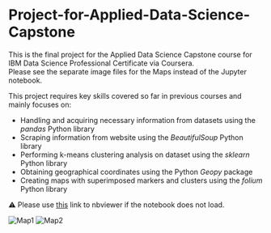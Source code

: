 # Project-for-Applied-Data-Science-Capstone

This is the final project for the Applied Data Science Capstone course for IBM Data Science Professional Certificate via Coursera.<br/>
Please see the separate image files for the Maps instead of the Jupyter notebook.

This project requires key skills covered so far in previous courses and mainly focuses on:
* Handling and acquiring necessary information from datasets using the _pandas_ Python library
* Scraping information from website using the _BeautifulSoup_ Python library
* Performing k-means clustering analysis on dataset using the _sklearn_ Python library
* Obtaining geographical coordinates using the Python _Geopy_ package
* Creating maps with superimposed markers and clusters using the _folium_ Python library

:warning: Please use [this](https://nbviewer.jupyter.org/github/ynylgm/Project-for-Applied-Data-Science-Capstone/blob/master/Segmenting%20and%20Clustering%20Neighborhoods%20in%20Toronto.ipynb) link to nbviewer if the notebook does not load.

![Map1](https://github.com/ynylgm/Project-for-Applied-Data-Science-Capstone/blob/master/Map1.png?raw=true)
![Map2](https://github.com/ynylgm/Project-for-Applied-Data-Science-Capstone/blob/master/Map2.png?raw=true)
